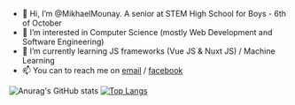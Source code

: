 - 👋 Hi, I’m @MikhaelMounay. A senior at STEM High School for Boys - 6th of October
- 👀 I’m interested in Computer Science (mostly Web Development and Software Engineering)
- 🌱 I’m currently learning JS frameworks (Vue JS & Nuxt JS) / Machine Learning
- 📫 You can to reach me on [email](mailto:mikhaelmounay@gmail.com) / [facebook](https://www.facebook.com/mikhael.mounay.75)
<!-- - 💞️ I’m looking to collaborate on ... -->

<!---
MikhaelMounay/MikhaelMounay is a ✨ special ✨ repository because its `README.md` (this file) appears on your GitHub profile.
You can click the Preview link to take a look at your changes.
--->

![Anurag's GitHub stats](https://github-readme-stats.vercel.app/api?username=MikhaelMounay&show_icons=true&theme=highcontrast&border_color=30363d)
[![Top Langs](https://github-readme-stats.vercel.app/api/top-langs/?username=MikhaelMounay&layout=compact&show_icons=true&theme=highcontrast&border_color=30363d)](https://github.com/MikhaelMounay?tab=repositories)

